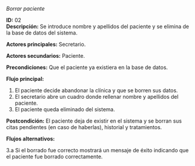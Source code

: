 *Borrar paciente*  

**ID:** 02  
**Descripción:** Se introduce nombre y apellidos del paciente y se elimina de la base de datos del sistema.  

**Actores principales:** Secretario.  

**Actores secundarios:** Paciente.  

**Precondiciones:** Que el paciente ya existiera en la base de datos.  

**Flujo principal:**  

1. El paciente decide abandonar la clínica y que se borren sus datos.
2. El secretario abre un cuadro donde rellenar nombre y apellidos del paciente.
3. El paciente queda eliminado del sistema. 

**Postcondición:** El paciente deja de existir en el sistema y se borran sus citas pendientes (en caso de haberlas), historial y tratamientos.  

**Flujos alternativos:**  

3.a Si el borrado fue correcto mostrará un mensaje de éxito indicando que el paciente fue borrado correctamente.
